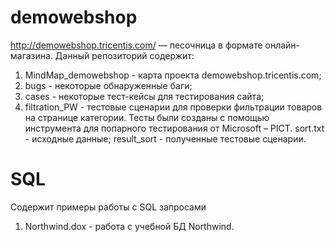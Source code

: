 **demowebshop**
=====================
http://demowebshop.tricentis.com/ — песочница в формате онлайн-магазина.
Данный репозиторий содержит:
  1. MindMap_demowebshop - карта проекта demowebshop.tricentis.com;
  2. bugs - некоторые обнаруженные баги;
  3. cases - некоторые тест-кейсы для тестирования сайта;
  4. filtration_PW - тестовые сценарии для проверки фильтрации товаров на странице категории. Тесты были созданы с помощью инструмента для попарного тестирования от Microsoft –    PICT.
     sort.txt - исходные данные;
     result_sort - полученные тестовые сценарии.		

**SQL**
=====================
Содержит примеры работы с SQL запросами
  1. Northwind.dox - работа с учебной БД Northwind.
